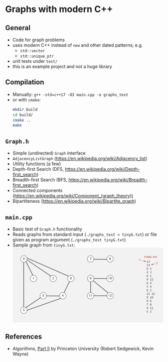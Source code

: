 # Graphs with modern C++

## General
- Code for graph problems
- uses modern C++ instead of `new` and other dated patterns; e.g.
  - `std::vector`
  - `std::unique_ptr`
- unit tests under `test/`
- this is an example project and not a huge library

## Compilation
- Manually: `g++ -std=c++17 -O3 main.cpp -o graphs_test`
- or with `cmake`:
  ```bash
  mkdir build
  cd build/
  cmake ..
  make
  ```

## `Graph.h`
- Simple (undirected) `Graph` interface
- `AdjacencyListGraph` (https://en.wikipedia.org/wiki/Adjacency_list)
- Utility functions (a few)
- Depth-first Search (DFS, https://en.wikipedia.org/wiki/Depth-first_search)
- Breadth-first Search (BFS, https://en.wikipedia.org/wiki/Breadth-first_search)
- Connected components (https://en.wikipedia.org/wiki/Component_(graph_theory))
- Bipartiteness (https://en.wikipedia.org/wiki/Bipartite_graph)

## `main.cpp`
- Basic test of `Graph.h` functionality
- Reads graphs from standard input (`./graphs_test < tinyG.txt`) or file given as program argument (`./graphs_test tinyG.txt`) 
- Sample graph from `tinyG.txt`:
  ![](picTinyG.png)

## References
- Algorithms, [Part II](https://www.coursera.org/learn/algorithms-part2/home/welcome) by Princeton University (Robert Sedgewick, Kevin Wayne)
